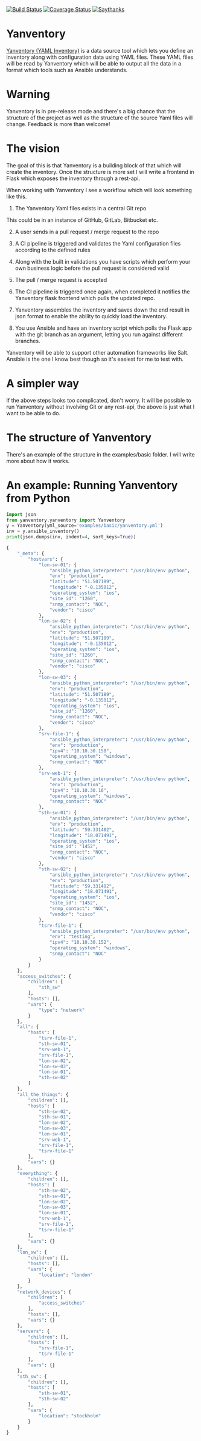 [![Build Status](https://travis-ci.org/ogenstad/yanventory.svg?branch=develop)](https://travis-ci.org/ogenstad/yanventory)
[![Coverage Status](https://coveralls.io/repos/ogenstad/yanventory/badge.svg?branch=develop&service=github)](https://coveralls.io/github/ogenstad/yanventory?branch=develop)
[![Saythanks](https://img.shields.io/badge/Say%20Thanks!-%F0%9F%A6%89-1EAEDB.svg)](https://saythanks.io/to/ogenstad)


Yanventory
==========

[Yanventory (YAML Inventory)](https://networklore.com/yanventory/) is a data source tool which lets you define an inventory along with configuration data using YAML files. These YAML files will be read by Yanventory which will be able to output all the data in a format which tools such as Ansible understands.

Warning
=======

Yanventory is in pre-release mode and there's a big chance that the structure of the project as well as the structure of the source Yaml files will change. Feedback is more than welcome!

The vision
==========

The goal of this is that Yanventory is a building block of that which will create the inventory. Once the structure is more set I will write a frontend in Flask which exposes the inventory through a rest-api.

When working with Yanventory I see a workflow which will look something like this.

1) The Yanventory Yaml files exists in a central Git repo

This could be in an instance of GitHub, GitLab, Bitbucket etc.

2) A user sends in a pull request / merge request to the repo

3) A CI pipeline is triggered and validates the Yaml configuration files according to the defined rules

4) Along with the built in validations you have scripts which perform your own business logic before the pull request is considered valid

5) The pull / merge request is accepted

6) The CI pipeline is triggered once again, when completed it notifies the Yanventory flask frontend which pulls the updated repo.

7) Yanventory assembles the inventory and saves down the end result in json format to enable the ability to quickly load the inventory.

7) You use Ansible and have an inventory script which polls the Flask app with the git branch as an argument, letting you run against different branches.

Yanventory will be able to support other automation frameworks like Salt. Ansible is the one I know best though so it's easiest for me to test with.

A simpler way
=============

If the above steps looks too complicated, don't worry. It will be possible to run Yanventory without involving Git or any rest-api, the above is just what I want to be able to do.

The structure of Yanventory
===========================

There's an example of the structure in the examples/basic folder. I will write more about how it works.

An example: Running Yanventory from Python
==========================================

```python
import json
from yanventory.yanventory import Yanventory
y = Yanventory(yml_source='examples/basic/yanventory.yml')
inv = y.ansible_inventory()
print(json.dumps(inv, indent=4, sort_keys=True))

{
    "_meta": {
        "hostvars": {
            "lon-sw-01": {
                "ansible_python_interpreter": "/usr/bin/env python",
                "env": "production",
                "latitude": "51.507189",
                "longitude": "-0.135012",
                "operating_system": "ios",
                "site_id": "1260",
                "snmp_contact": "NOC",
                "vendor": "cisco"
            },
            "lon-sw-02": {
                "ansible_python_interpreter": "/usr/bin/env python",
                "env": "production",
                "latitude": "51.507189",
                "longitude": "-0.135012",
                "operating_system": "ios",
                "site_id": "1260",
                "snmp_contact": "NOC",
                "vendor": "cisco"
            },
            "lon-sw-03": {
                "ansible_python_interpreter": "/usr/bin/env python",
                "env": "production",
                "latitude": "51.507189",
                "longitude": "-0.135012",
                "operating_system": "ios",
                "site_id": "1260",
                "snmp_contact": "NOC",
                "vendor": "cisco"
            },
            "srv-file-1": {
                "ansible_python_interpreter": "/usr/bin/env python",
                "env": "production",
                "ipv4": "10.10.30.158",
                "operating_system": "windows",
                "snmp_contact": "NOC"
            },
            "srv-web-1": {
                "ansible_python_interpreter": "/usr/bin/env python",
                "env": "production",
                "ipv4": "10.10.30.16",
                "operating_system": "windows",
                "snmp_contact": "NOC"
            },
            "sth-sw-01": {
                "ansible_python_interpreter": "/usr/bin/env python",
                "env": "production",
                "latitude": "59.331482",
                "longitude": "18.071491",
                "operating_system": "ios",
                "site_id": "1452",
                "snmp_contact": "NOC",
                "vendor": "cisco"
            },
            "sth-sw-02": {
                "ansible_python_interpreter": "/usr/bin/env python",
                "env": "production",
                "latitude": "59.331482",
                "longitude": "18.071491",
                "operating_system": "ios",
                "site_id": "1452",
                "snmp_contact": "NOC",
                "vendor": "cisco"
            },
            "tsrv-file-1": {
                "ansible_python_interpreter": "/usr/bin/env python",
                "env": "testing",
                "ipv4": "10.10.30.152",
                "operating_system": "windows",
                "snmp_contact": "NOC"
            }
        }
    },
    "access_switches": {
        "children": [
            "sth_sw"
        ],
        "hosts": [],
        "vars": {
            "type": "network"
        }
    },
    "all": {
        "hosts": [
            "tsrv-file-1",
            "sth-sw-01",
            "srv-web-1",
            "srv-file-1",
            "lon-sw-02",
            "lon-sw-03",
            "lon-sw-01",
            "sth-sw-02"
        ]
    },
    "all_the_things": {
        "children": [],
        "hosts": [
            "sth-sw-02",
            "sth-sw-01",
            "lon-sw-02",
            "lon-sw-03",
            "lon-sw-01",
            "srv-web-1",
            "srv-file-1",
            "tsrv-file-1"
        ],
        "vars": {}
    },
    "everything": {
        "children": [],
        "hosts": [
            "sth-sw-02",
            "sth-sw-01",
            "lon-sw-02",
            "lon-sw-03",
            "lon-sw-01",
            "srv-web-1",
            "srv-file-1",
            "tsrv-file-1"
        ],
        "vars": {}
    },
    "lon_sw": {
        "children": [],
        "hosts": [],
        "vars": {
            "location": "london"
        }
    },
    "network_devices": {
        "children": [
            "access_switches"
        ],
        "hosts": [],
        "vars": {}
    },
    "servers": {
        "children": [],
        "hosts": [
            "srv-file-1",
            "tsrv-file-1"
        ],
        "vars": {}
    },
    "sth_sw": {
        "children": [],
        "hosts": [
            "sth-sw-01",
            "sth-sw-02"
        ],
        "vars": {
            "location": "stockholm"
        }
    }
}

```
